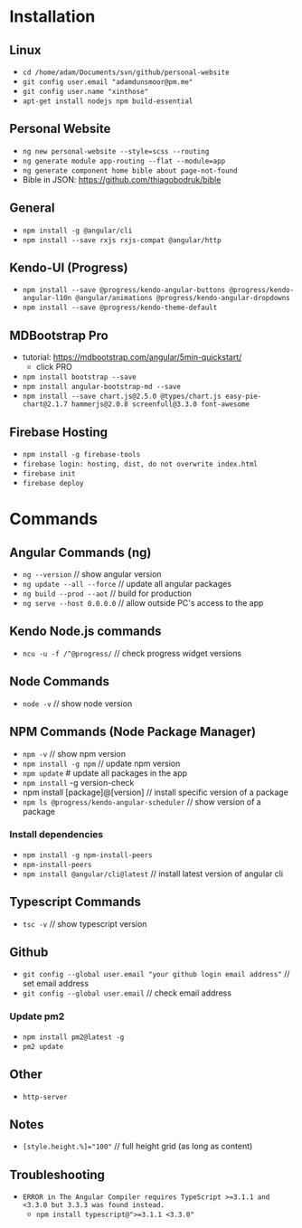 # Installation

## Linux

- `cd /home/adam/Documents/svn/github/personal-website`
- `git config user.email "adamdunsmoor@pm.me"`
- `git config user.name "xinthose"`
- `apt-get install nodejs npm build-essential`

## Personal Website

- `ng new personal-website --style=scss --routing`
- `ng generate module app-routing --flat --module=app`
- `ng generate component home bible about page-not-found`
- Bible in JSON: <https://github.com/thiagobodruk/bible>
 
## General

- `npm install -g @angular/cli`
- `npm install --save rxjs rxjs-compat @angular/http`

## Kendo-UI (Progress)

- `npm install --save @progress/kendo-angular-buttons @progress/kendo-angular-l10n @angular/animations @progress/kendo-angular-dropdowns`
- `npm install --save @progress/kendo-theme-default`

## MDBootstrap Pro 

- tutorial: <https://mdbootstrap.com/angular/5min-quickstart/>
    - click PRO
- `npm install bootstrap --save`
- `npm install angular-bootstrap-md --save`
- `npm install --save chart.js@2.5.0 @types/chart.js easy-pie-chart@2.1.7 hammerjs@2.0.8 screenfull@3.3.0 font-awesome`

## Firebase Hosting

- `npm install -g firebase-tools`
- `firebase login: hosting, dist, do not overwrite index.html`
- `firebase init`
- `firebase deploy`

# Commands

## Angular Commands (ng)

- `ng --version`    // show angular version
- `ng update --all --force` // update all angular packages
- `ng build --prod --aot`   // build for production
- `ng serve --host 0.0.0.0` // allow outside PC's access to the app

## Kendo Node.js commands

- `ncu -u -f /^@progress/`  // check progress widget versions

## Node Commands

- `node -v` // show node version

## NPM Commands (Node Package Manager)

- `npm -v`  // show npm version
- `npm install -g npm`  // update npm version
- `npm update`  # update all packages in the app
- `npm install` -g version-check
- npm install [package]@[version]   // install specific version of a package
- `npm ls @progress/kendo-angular-scheduler`  // show version of a package

### Install dependencies

- `npm install -g npm-install-peers`
- `npm-install-peers`
- `npm install @angular/cli@latest`  // install latest version of angular cli

## Typescript Commands

- `tsc -v`  // show typescript version

## Github

- `git config --global user.email "your github login email address"`  // set email address
- `git config --global user.email`  // check email address

### Update pm2

- `npm install pm2@latest -g`
- `pm2 update`

## Other

- `http-server`

## Notes

- `[style.height.%]="100"`  // full height grid (as long as content)

## Troubleshooting

- `ERROR in The Angular Compiler requires TypeScript >=3.1.1 and <3.3.0 but 3.3.3 was found instead.`
  - `npm install typescript@">=3.1.1 <3.3.0"`
